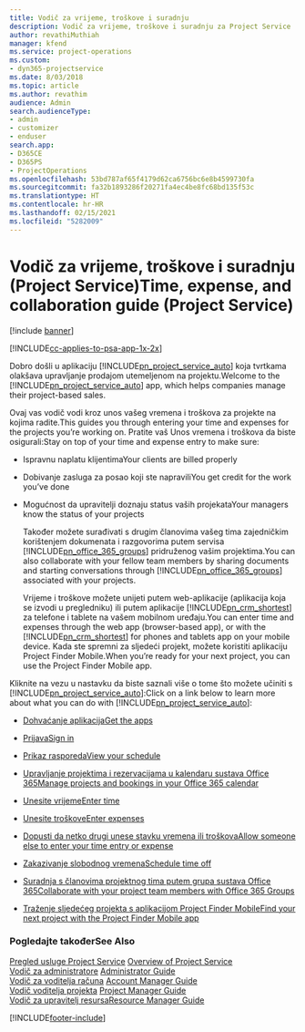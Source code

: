 ```yaml
---
title: Vodič za vrijeme, troškove i suradnju
description: Vodič za vrijeme, troškove i suradnju za Project Service
author: revathiMuthiah
manager: kfend
ms.service: project-operations
ms.custom:
- dyn365-projectservice
ms.date: 8/03/2018
ms.topic: article
ms.author: revathim
audience: Admin
search.audienceType:
- admin
- customizer
- enduser
search.app:
- D365CE
- D365PS
- ProjectOperations
ms.openlocfilehash: 53bd787af65f4179d62ca6756bc6e8b4599730fa
ms.sourcegitcommit: fa32b1893286f20271fa4ec4be8fc68bd135f53c
ms.translationtype: HT
ms.contentlocale: hr-HR
ms.lasthandoff: 02/15/2021
ms.locfileid: "5282009"
---
```

# <a name="time-expense-and-collaboration-guide-project-service"></a><span data-ttu-id="b908d-103">Vodič za vrijeme, troškove i suradnju (Project Service)</span><span class="sxs-lookup"><span data-stu-id="b908d-103">Time, expense, and collaboration guide (Project Service)</span></span>

[!include [banner](../includes/psa-now-project-operations.md)]

[!INCLUDE[cc-applies-to-psa-app-1x-2x](../includes/cc-applies-to-psa-app-1x-2x.md)]

<span data-ttu-id="b908d-104">Dobro došli u aplikaciju [!INCLUDE[pn_project_service_auto](../includes/pn-project-service-auto.md)] koja tvrtkama olakšava upravljanje prodajom utemeljenom na projektu.</span><span class="sxs-lookup"><span data-stu-id="b908d-104">Welcome to the [!INCLUDE[pn_project_service_auto](../includes/pn-project-service-auto.md)] app, which helps companies manage their project-based sales.</span></span> 
  
 <span data-ttu-id="b908d-105">Ovaj vas vodič vodi kroz unos vašeg vremena i troškova za projekte na kojima radite.</span><span class="sxs-lookup"><span data-stu-id="b908d-105">This guides you through entering your time and expenses for the projects you’re working on.</span></span> <span data-ttu-id="b908d-106">Pratite vaš Unos vremena i troškova da biste osigurali:</span><span class="sxs-lookup"><span data-stu-id="b908d-106">Stay on top of your time and expense entry to make sure:</span></span>  
  
- <span data-ttu-id="b908d-107">Ispravnu naplatu klijentima</span><span class="sxs-lookup"><span data-stu-id="b908d-107">Your clients are billed properly</span></span>  
  
- <span data-ttu-id="b908d-108">Dobivanje zasluga za posao koji ste napravili</span><span class="sxs-lookup"><span data-stu-id="b908d-108">You get credit for the work you’ve done</span></span>  
  
- <span data-ttu-id="b908d-109">Mogućnost da upravitelji doznaju status vaših projekata</span><span class="sxs-lookup"><span data-stu-id="b908d-109">Your managers know the status of your projects</span></span>  
  
  <span data-ttu-id="b908d-110">Također možete surađivati s drugim članovima vašeg tima zajedničkim korištenjem dokumenata i razgovorima putem servisa [!INCLUDE[pn_office_365_groups](../includes/pn-office-365-groups.md)] pridruženog vašim projektima.</span><span class="sxs-lookup"><span data-stu-id="b908d-110">You can also collaborate with your fellow team members by sharing documents and starting conversations through [!INCLUDE[pn_office_365_groups](../includes/pn-office-365-groups.md)] associated with your projects.</span></span>  
  
  <span data-ttu-id="b908d-111">Vrijeme i troškove možete unijeti putem web-aplikacije (aplikacija koja se izvodi u pregledniku) ili putem aplikacije [!INCLUDE[pn_crm_shortest](../includes/pn-crm-shortest.md)] za telefone i tablete na vašem mobilnom uređaju.</span><span class="sxs-lookup"><span data-stu-id="b908d-111">You can enter time and expenses through the web app (browser-based app), or with the [!INCLUDE[pn_crm_shortest](../includes/pn-crm-shortest.md)] for phones and tablets app on your mobile device.</span></span> <span data-ttu-id="b908d-112">Kada ste spremni za sljedeći projekt, možete koristiti aplikaciju Project Finder Mobile.</span><span class="sxs-lookup"><span data-stu-id="b908d-112">When you’re ready for your next project, you can use the Project Finder Mobile app.</span></span>  
  
<span data-ttu-id="b908d-113">Kliknite na vezu u nastavku da biste saznali više o tome što možete učiniti s [!INCLUDE[pn_project_service_auto](../includes/pn-project-service-auto.md)]:</span><span class="sxs-lookup"><span data-stu-id="b908d-113">Click on a link below to learn more about what you can do with [!INCLUDE[pn_project_service_auto](../includes/pn-project-service-auto.md)]:</span></span>  
  
-   [<span data-ttu-id="b908d-114">Dohvaćanje aplikacija</span><span class="sxs-lookup"><span data-stu-id="b908d-114">Get the apps</span></span>](../psa/get-apps.md)  
  
-   [<span data-ttu-id="b908d-115">Prijava</span><span class="sxs-lookup"><span data-stu-id="b908d-115">Sign in</span></span>](../psa/sign-in.md)  
  
-   [<span data-ttu-id="b908d-116">Prikaz rasporeda</span><span class="sxs-lookup"><span data-stu-id="b908d-116">View your schedule</span></span>](../psa/view-schedule.md)  
  
-   [<span data-ttu-id="b908d-117">Upravljanje projektima i rezervacijama u kalendaru sustava Office 365</span><span class="sxs-lookup"><span data-stu-id="b908d-117">Manage projects and bookings in your Office 365 calendar</span></span>](../psa/manage-project-bookings-office-365-calendar.md)  
  
-   [<span data-ttu-id="b908d-118">Unesite vrijeme</span><span class="sxs-lookup"><span data-stu-id="b908d-118">Enter time</span></span>](../psa/enter-time.md)  
  
-   [<span data-ttu-id="b908d-119">Unesite troškove</span><span class="sxs-lookup"><span data-stu-id="b908d-119">Enter expenses</span></span>](../psa/enter-expenses.md)  
  
-   [<span data-ttu-id="b908d-120">Dopusti da netko drugi unese stavku vremena ili troškova</span><span class="sxs-lookup"><span data-stu-id="b908d-120">Allow someone else to enter your time entry or expense</span></span>](../psa/allow-someone-else-enter-time-entry-expense.md)  
  
-   [<span data-ttu-id="b908d-121">Zakazivanje slobodnog vremena</span><span class="sxs-lookup"><span data-stu-id="b908d-121">Schedule time off</span></span>](../psa/schedule-time-off.md)  
  
-   [<span data-ttu-id="b908d-122">Suradnja s članovima projektnog tima putem grupa sustava Office 365</span><span class="sxs-lookup"><span data-stu-id="b908d-122">Collaborate with your project team members with Office 365 Groups</span></span>](../psa/collaborate-project-team-members-office-365-groups.md)  
  
-   [<span data-ttu-id="b908d-123">Traženje sljedećeg projekta s aplikacijom Project Finder Mobile</span><span class="sxs-lookup"><span data-stu-id="b908d-123">Find your next project with the Project Finder Mobile app</span></span>](../psa/find-next-project-finder-mobile-app.md)  
  
### <a name="see-also"></a><span data-ttu-id="b908d-124">Pogledajte također</span><span class="sxs-lookup"><span data-stu-id="b908d-124">See Also</span></span>  
 <span data-ttu-id="b908d-125">[Pregled usluge Project Service](../psa/overview.md) </span><span class="sxs-lookup"><span data-stu-id="b908d-125">[Overview of Project Service](../psa/overview.md) </span></span>  
 <span data-ttu-id="b908d-126">[​Vodič za administratore](../psa/admin-guide.md) </span><span class="sxs-lookup"><span data-stu-id="b908d-126">[Administrator Guide](../psa/admin-guide.md) </span></span>  
 <span data-ttu-id="b908d-127">[Vodič za voditelja računa](../psa/account-manager-guide.md) </span><span class="sxs-lookup"><span data-stu-id="b908d-127">[Account Manager Guide](../psa/account-manager-guide.md) </span></span>  
 <span data-ttu-id="b908d-128">[Vodič voditelja projekta](../psa/project-manager-guide.md) </span><span class="sxs-lookup"><span data-stu-id="b908d-128">[Project Manager Guide](../psa/project-manager-guide.md) </span></span>  
 [<span data-ttu-id="b908d-129">Vodič za upravitelj resursa</span><span class="sxs-lookup"><span data-stu-id="b908d-129">Resource Manager Guide</span></span>](../psa/resource-manager-guide.md)   


[!INCLUDE[footer-include](../includes/footer-banner.md)]